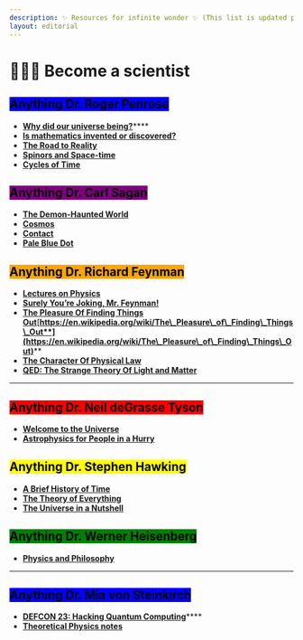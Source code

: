 ```yaml
---
description: ✨ Resources for infinite wonder ✨ (This list is updated periodically)
layout: editorial
---
```


# 👩🏼‍🎤 Become a scientist

## <mark style="background-color:blue;">Anything Dr. Roger Penrose</mark>



* [**Why did our universe being?**](https://www.youtube.com/watch?v=ypjZF6Pdrws)****
* ****[**Is mathematics invented or discovered?**](https://www.youtube.com/watch?v=ujvS2K06dg4)****
* ****[**The Road to Reality**](https://en.wikipedia.org/wiki/The\_Road\_to\_Reality)****
* ****[**Spinors and Space-time**](https://www.amazon.com/Spinors-Cambridge-Monographs-Mathematical-Physics/dp/0521337070)****
* ****[**Cycles of Time**](https://en.wikipedia.org/wihttps://en.wikipedia.org/wiki/Cycles\_of\_Timeki/Cycles\_of\_Time)****



## <mark style="background-color:purple;">Anything Dr. Carl Sagan</mark>



* ****[**The Demon-Haunted World**](https://en.wikipedia.org/wiki/The\_Demon-Haunted\_World)****
* ****[**Cosmos**](https://en.wikipedia.org/wiki/Cosmos:\_A\_Spacetime\_Odyssey)****
* ****[**Contact**](https://en.wikipedia.org/wiki/Contact\_\(novel\))****
* ****[**Pale Blue Dot**](https://en.wikipedia.org/wiki/Pale\_Blue\_Dot)****



## <mark style="background-color:orange;">Anything Dr. Richard Feynman</mark>



* ****[**Lectures on Physics**](https://www.feynmanlectures.caltech.edu/)****
* ****[**Surely You’re Joking, Mr. Feynman!**](https://en.wikipedia.org/wiki/Surely\_You're\_Joking,\_Mr.\_Feynman!)****
* ****[**The Pleasure Of Finding Things Out**](https://en.wikipedia.org/wiki/The\_Pleasure\_of\_Finding\_Things\_Out)****[**https://en.wikipedia.org/wiki/The\_Pleasure\_of\_Finding\_Things\_Out**](https://en.wikipedia.org/wiki/The\_Pleasure\_of\_Finding\_Things\_Out)****
* ****[**The Character Of Physical Law**](https://en.wikipedia.org/wiki/The\_Character\_of\_Physical\_Law)****
* ****[**QED: The Strange Theory Of Light and Matter**](https://en.wikipedia.org/wiki/QED:\_The\_Strange\_Theory\_of\_Light\_and\_Matter)****

****

## <mark style="background-color:red;">Anything Dr. Neil deGrasse Tyson</mark>



* ****[**Welcome to the Universe**](https://www.goodreads.com/book/show/30009088-welcome-to-the-universe)****
* ****[**Astrophysics for People in a Hurry**](https://en.wikipedia.org/wiki/Astrophysics\_for\_People\_in\_a\_Hurry)****



## <mark style="background-color:yellow;">Anything Dr. Stephen Hawking</mark>



* ****[**A Brief History of Time**](https://en.wikipedia.org/wiki/A\_Brief\_History\_of\_Time)****
* ****[**The Theory of Everything**](https://www.getstoryshots.com/books/the-theory-of-everything-summary/)****
* ****[**The Universe in a Nutshell**](https://en.wikipedia.org/wiki/The\_Universe\_in\_a\_Nutshell)****



## <mark style="background-color:green;">Anything Dr. Werner Heisenberg</mark>



* ****[**Physics and Philosophy**](https://www.goodreads.com/book/show/111185.Physics\_and\_Philosophy)****

****

## <mark style="background-color:blue;">**Anything Dr. Mia von Steinkirch**</mark>



* [**DEFCON 23: Hacking Quantum Computing**](https://twitter.com/F4DELEGATECALL/status/1590486420887867392?s=20\&t=97MDb4db-kl2zSHhpawF3Q)****
* ****[**Theoretical Physics notes**](http://www.astro.sunysb.edu/steinkirch/#notes)****

